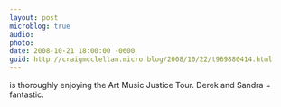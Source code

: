 ```yaml
---
layout: post
microblog: true
audio: 
photo: 
date: 2008-10-21 18:00:00 -0600
guid: http://craigmcclellan.micro.blog/2008/10/22/t969880414.html
---
```

is thoroughly enjoying the Art Music Justice Tour. Derek and Sandra = fantastic.
